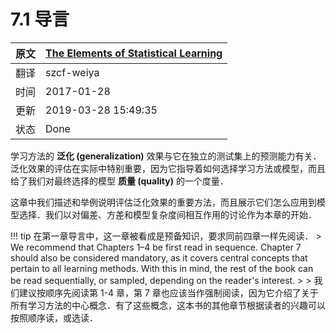 # 7.1 导言

| 原文   | [The Elements of Statistical Learning](https://web.stanford.edu/~hastie/ElemStatLearn/printings/ESLII_print12.pdf#page=238) |
| ---- | ---------------------------------------- |
| 翻译   | szcf-weiya                               |
| 时间   | 2017-01-28                               |
| 更新 | 2019-03-28 15:49:35 |
|状态|Done|


学习方法的 **泛化 (generalization)** 效果与它在独立的测试集上的预测能力有关．泛化效果的评估在实际中特别重要，因为它指导着如何选择学习方法或模型，而且给了我们对最终选择的模型 **质量 (quality)** 的一个度量．

这章中我们描述和举例说明评估泛化效果的重要方法，而且展示它们怎么应用到模型选择．我们以对偏差、方差和模型复杂度间相互作用的讨论作为本章的开始．

!!! tip
    在第一章导言中，这一章被看成是预备知识，要求同前四章一样先阅读．
    > We recommend that Chapters 1–4 be first read in sequence. Chapter 7 should also be considered mandatory, as it covers central concepts that pertain to all learning methods. With this in mind, the rest of the book can be read sequentially, or sampled, depending on the reader's interest.
    > 
    > 我们建议按顺序先阅读第 1-4 章，第 7 章也应该当作强制阅读，因为它介绍了关于所有学习方法的中心概念．有了这些概念，这本书的其他章节根据读者的兴趣可以按照顺序读，或选读．